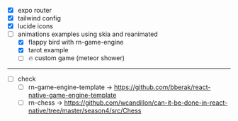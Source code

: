 - [x] expo router
- [x] tailwind config
- [x] lucide icons
- [ ] animations examples using skia and reanimated
  - [x] flappy bird with rn-game-engine
  - [x] tarot example
  - [ ] 🔥 custom game (meteor shower)

---

- [ ] check
  - [ ] rn-game-engine-template -> https://github.com/bberak/react-native-game-engine-template
  - [ ] rn-chess -> https://github.com/wcandillon/can-it-be-done-in-react-native/tree/master/season4/src/Chess
